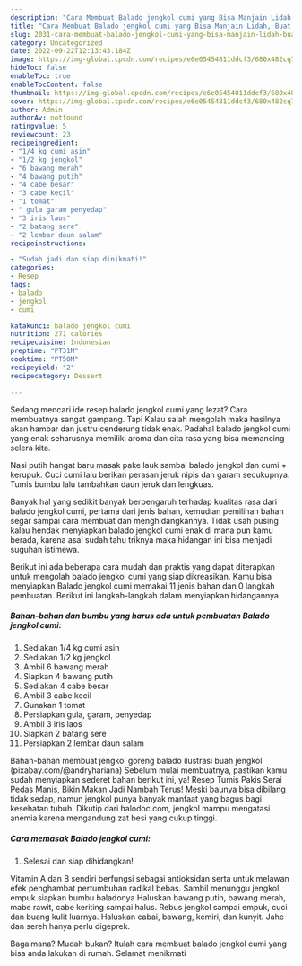 ```yaml
---
description: "Cara Membuat Balado jengkol cumi yang Bisa Manjain Lidah, Buat Buka Puasa Sempurna"
title: "Cara Membuat Balado jengkol cumi yang Bisa Manjain Lidah, Buat Buka Puasa Sempurna"
slug: 2031-cara-membuat-balado-jengkol-cumi-yang-bisa-manjain-lidah-buat-buka-puasa-sempurna
category: Uncategorized
date: 2022-09-22T12:13:43.184Z
image: https://img-global.cpcdn.com/recipes/e6e05454811ddcf3/680x482cq70/balado-jengkol-cumi-foto-resep-utama.jpg
hideToc: false
enableToc: true
enableTocContent: false
thumbnail: https://img-global.cpcdn.com/recipes/e6e05454811ddcf3/680x482cq70/balado-jengkol-cumi-foto-resep-utama.jpg
cover: https://img-global.cpcdn.com/recipes/e6e05454811ddcf3/680x482cq70/balado-jengkol-cumi-foto-resep-utama.jpg
author: Admin
authorAv: notfound
ratingvalue: 5
reviewcount: 23
recipeingredient:
- "1/4 kg cumi asin"
- "1/2 kg jengkol"
- "6 bawang merah"
- "4 bawang putih"
- "4 cabe besar"
- "3 cabe kecil"
- "1 tomat"
- " gula garam penyedap"
- "3 iris laos"
- "2 batang sere"
- "2 lembar daun salam"
recipeinstructions:

- "Sudah jadi dan siap dinikmati!"
categories:
- Resep
tags:
- balado
- jengkol
- cumi

katakunci: balado jengkol cumi 
nutrition: 271 calories
recipecuisine: Indonesian
preptime: "PT31M"
cooktime: "PT50M"
recipeyield: "2"
recipecategory: Dessert

---
```



Sedang mencari ide resep balado jengkol cumi yang lezat? Cara membuatnya sangat gampang. Tapi Kalau salah mengolah maka hasilnya akan hambar dan justru cenderung tidak enak. Padahal balado jengkol cumi yang enak seharusnya memiliki aroma dan cita rasa yang bisa memancing selera kita.


Nasi putih hangat baru masak pake lauk sambal balado jengkol dan cumi + kerupuk. Cuci cumi lalu berikan perasan jeruk nipis dan garam secukupnya. Tumis bumbu lalu tambahkan daun jeruk dan lengkuas.

Banyak hal yang sedikit banyak berpengaruh terhadap kualitas rasa dari balado jengkol cumi, pertama dari jenis bahan, kemudian pemilihan bahan segar sampai cara membuat dan menghidangkannya. Tidak usah pusing kalau hendak menyiapkan balado jengkol cumi enak di mana pun kamu berada, karena asal sudah tahu triknya maka hidangan ini bisa menjadi suguhan istimewa.


Berikut ini ada beberapa cara mudah dan praktis yang dapat diterapkan untuk mengolah balado jengkol cumi yang siap dikreasikan. Kamu bisa menyiapkan Balado jengkol cumi memakai 11 jenis bahan dan 0 langkah pembuatan. Berikut ini langkah-langkah dalam menyiapkan hidangannya.

<!--inarticleads1-->

##### Bahan-bahan dan bumbu yang harus ada untuk pembuatan Balado jengkol cumi:

1. Sediakan 1/4 kg cumi asin
1. Sediakan 1/2 kg jengkol
1. Ambil 6 bawang merah
1. Siapkan 4 bawang putih
1. Sediakan 4 cabe besar
1. Ambil 3 cabe kecil
1. Gunakan 1 tomat
1. Persiapkan  gula, garam, penyedap
1. Ambil 3 iris laos
1. Siapkan 2 batang sere
1. Persiapkan 2 lembar daun salam


Bahan-bahan membuat jengkol goreng balado ilustrasi buah jengkol (pixabay.com/@andryhariana) Sebelum mulai membuatnya, pastikan kamu sudah menyiapkan sederet bahan berikut ini, ya! Resep Tumis Pakis Serai Pedas Manis, Bikin Makan Jadi Nambah Terus! Meski baunya bisa dibilang tidak sedap, namun jengkol punya banyak manfaat yang bagus bagi kesehatan tubuh. Dikutip dari halodoc.com, jengkol mampu mengatasi anemia karena mengandung zat besi yang cukup tinggi. 

<!--inarticleads2-->

##### Cara memasak Balado jengkol cumi:


1. Selesai dan siap dihidangkan!

Vitamin A dan B sendiri berfungsi sebagai antioksidan serta untuk melawan efek penghambat pertumbuhan radikal bebas. Sambil menunggu jengkol empuk siapkan bumbu baladonya Haluskan bawang putih, bawang merah, mabe rawit, cabe keriting sampai halus. Rebus jengkol sampai empuk, cuci dan buang kulit luarnya. Haluskan cabai, bawang, kemiri, dan kunyit. Jahe dan sereh hanya perlu digeprek. 

Bagaimana? Mudah bukan? Itulah cara membuat balado jengkol cumi yang bisa anda lakukan di rumah. Selamat menikmati
